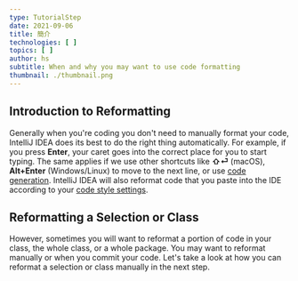 ```yaml
---
type: TutorialStep
date: 2021-09-06
title: 簡介
technologies: [ ]
topics: [ ]
author: hs
subtitle: When and why you may want to use code formatting
thumbnail: ./thumbnail.png
---
```


## Introduction to Reformatting
Generally when you're coding you don't need to manually format your code, IntelliJ IDEA does its best to do the right thing automatically. For example, if you press **Enter**, your caret goes into the correct place for you to start typing. The same applies if we use other shortcuts like **⇧⏎** (macOS), **Alt+Enter** (Windows/Linux) to move to the next line, or use [code generation](https://blog.jetbrains.com/idea/2020/05/code-generation/). IntelliJ IDEA will also reformat code that you paste into the IDE according to your [code style settings](https://www.jetbrains.com/help/idea/configuring-code-style.html).

## Reformatting a Selection or Class
However, sometimes you will want to reformat a portion of code in your class, the whole class, or a whole package. You may want to reformat manually or when you commit your code. Let's take a look at how you can reformat a selection or class manually in the next step. 